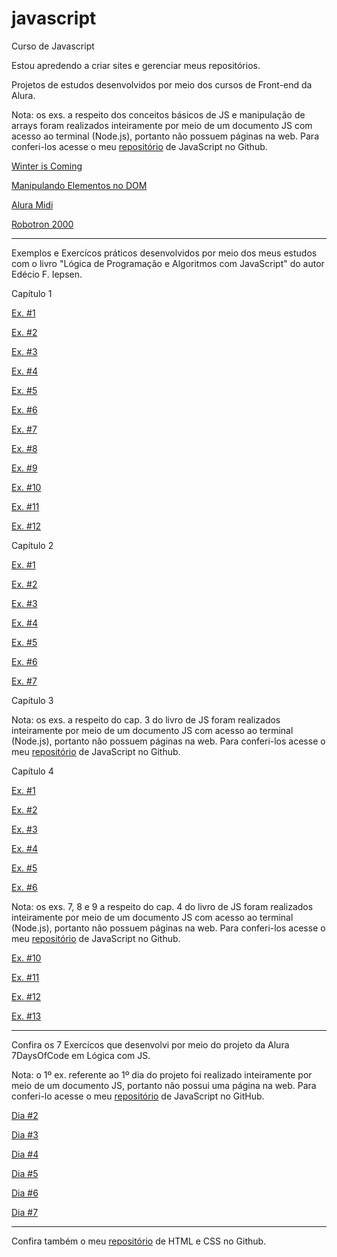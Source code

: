 # javascript
 Curso de Javascript

 Estou apredendo a criar sites e gerenciar meus repositórios.

 Projetos de estudos desenvolvidos por meio dos cursos de Front-end da Alura.

 <p>Nota: os exs. a respeito dos conceitos básicos de JS e manipulação de arrays foram realizados inteiramente por meio de um documento JS com acesso ao terminal (Node.js), portanto não possuem páginas na web. Para conferi-los acesse o meu <a href="https://github.com/Matheus-Pombeiro/javascript">repositório</a> de JavaScript no Github.</p>

 <a href="https://matheus-pombeiro.github.io/javascript/winter-is-coming/index.html">Winter is Coming</a>

 <a href="https://matheus-pombeiro.github.io/javascript/manipulando-elementos-dom/index.html">Manipulando Elementos no DOM</a>

 <a href="https://matheus-pombeiro.github.io/javascript/alura-midi/index.html">Alura Midi</a>

 <a href="https://matheus-pombeiro.github.io/javascript/robotron-2000/index.html">Robotron 2000</a>

 <hr>

 Exemplos e Exercícos práticos desenvolvidos por meio dos meus estudos com o livro "Lógica de Programação e Algoritmos com JavaScript" do autor Edécio F. Iepsen.

 <p>Capítulo 1</p>

 <a href="https://matheus-pombeiro.github.io/javascript/livrojs/cap1/ex1-1/index.html">Ex. #1</a>

 <a href="https://matheus-pombeiro.github.io/javascript/livrojs/cap1/ex1-2/index.html">Ex. #2</a>

 <a href="https://matheus-pombeiro.github.io/javascript/livrojs/cap1/ex1-3/index.html">Ex. #3</a>

 <a href="https://matheus-pombeiro.github.io/javascript/livrojs/cap1/ex1-4/index.html">Ex. #4</a>

 <a href="https://matheus-pombeiro.github.io/javascript/livrojs/cap1/ex1-5/index.html">Ex. #5</a>

 <a href="https://matheus-pombeiro.github.io/javascript/livrojs/cap1/ex1-6/index.html">Ex. #6</a>

 <a href="https://matheus-pombeiro.github.io/javascript/livrojs/cap1/ex1-7/index.html">Ex. #7</a>

 <a href="https://matheus-pombeiro.github.io/javascript/livrojs/cap1/ex1-8/index.html">Ex. #8</a>

 <a href="https://matheus-pombeiro.github.io/javascript/livrojs/cap1/ex1-9/index.html">Ex. #9</a>

 <a href="https://matheus-pombeiro.github.io/javascript/livrojs/cap1/ex1-10/index.html">Ex. #10</a>

 <a href="https://matheus-pombeiro.github.io/javascript/livrojs/cap1/ex1-11/index.html">Ex. #11</a>

 <a href="https://matheus-pombeiro.github.io/javascript/livrojs/cap1/ex1-12/index.html">Ex. #12</a>

 
 <p>Capítulo 2</p>

 <a href="https://matheus-pombeiro.github.io/javascript/livrojs/cap2/ex2-1/index.html">Ex. #1</a>

 <a href="https://matheus-pombeiro.github.io/javascript/livrojs/cap2/ex2-2/index.html">Ex. #2</a>

 <a href="https://matheus-pombeiro.github.io/javascript/livrojs/cap2/ex2-3/index.html">Ex. #3</a>

 <a href="https://matheus-pombeiro.github.io/javascript/livrojs/cap2/ex2-4/index.html">Ex. #4</a>

 <a href="https://matheus-pombeiro.github.io/javascript/livrojs/cap2/ex2-5/index.html">Ex. #5</a>

 <a href="https://matheus-pombeiro.github.io/javascript/livrojs/cap2/ex2-6/index.html">Ex. #6</a>

 <a href="https://matheus-pombeiro.github.io/javascript/livrojs/cap2/ex2-7/index.html">Ex. #7</a>

 <p>Capítulo 3</p>

 <p>Nota: os exs. a respeito do cap. 3 do livro de JS foram realizados inteiramente por meio de um documento JS com acesso ao terminal (Node.js), portanto não possuem páginas na web. Para conferi-los acesse o meu <a href="https://github.com/Matheus-Pombeiro/javascript">repositório</a> de JavaScript no Github.</p>

 <p>Capítulo 4</p>

 <a href="https://matheus-pombeiro.github.io/javascript/livrojs/cap4/ex4-1/index.html">Ex. #1</a>

 <a href="https://matheus-pombeiro.github.io/javascript/livrojs/cap4/ex4-2/index.html">Ex. #2</a>

 <a href="https://matheus-pombeiro.github.io/javascript/livrojs/cap4/ex4-3/index.html">Ex. #3</a>

 <a href="https://matheus-pombeiro.github.io/javascript/livrojs/cap4/ex4-4/index.html">Ex. #4</a>

 <a href="https://matheus-pombeiro.github.io/javascript/livrojs/cap4/ex4-5/index.html">Ex. #5</a>

 <a href="https://matheus-pombeiro.github.io/javascript/livrojs/cap4/ex4-6/index.html">Ex. #6</a>

 <p>Nota: os exs. 7, 8 e 9 a respeito do cap. 4 do livro de JS foram realizados inteiramente por meio de um documento JS com acesso ao terminal (Node.js), portanto não possuem páginas na web. Para conferi-los acesse o meu <a href="https://github.com/Matheus-Pombeiro/javascript">repositório</a> de JavaScript no Github.</p>

 <a href="https://matheus-pombeiro.github.io/javascript/livrojs/cap4/ex4-10/index.html">Ex. #10</a>

 <a href="https://matheus-pombeiro.github.io/javascript/livrojs/cap4/ex4-11/index.html">Ex. #11</a>

 <a href="https://matheus-pombeiro.github.io/javascript/livrojs/cap4/ex4-12/index.html">Ex. #12</a>

 <a href="https://matheus-pombeiro.github.io/javascript/livrojs/cap4/ex4-13/index.html">Ex. #13</a>
 
 <hr>

 Confira os 7 Exercícos que desenvolvi por meio do projeto da Alura 7DaysOfCode em Lógica com JS.

 <p>Nota: o 1º ex. referente ao 1º dia do projeto foi realizado inteiramente por meio de um documento JS, portanto não possui uma página na web. Para conferi-lo acesse o meu <a href="https://github.com/Matheus-Pombeiro/javascript">repositório</a> de JavaScript no GitHub.</p>

 <a href="https://matheus-pombeiro.github.io/javascript/seven-days-of-code-alura-js/dia-2/index.html">Dia #2</a>

 <a href="https://matheus-pombeiro.github.io/javascript/seven-days-of-code-alura-js/dia-3/index.html">Dia #3</a>

 <a href="https://matheus-pombeiro.github.io/javascript/seven-days-of-code-alura-js/dia-4/index.html">Dia #4</a>

 <a href="https://matheus-pombeiro.github.io/javascript/seven-days-of-code-alura-js/dia-5/index.html">Dia #5</a>

 <a href="https://matheus-pombeiro.github.io/javascript/seven-days-of-code-alura-js/dia-6/index.html">Dia #6</a>

 <a href="https://matheus-pombeiro.github.io/javascript/seven-days-of-code-alura-js/dia-7/index.html">Dia #7</a>

 <hr>

 Confira também o meu <a href="https://matheus-pombeiro.github.io/html-css">repositório</a> de HTML e CSS no Github.